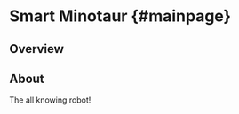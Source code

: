 Smart Minotaur                        {#mainpage}
============

Overview
--------

About
-----

The all knowing robot!
